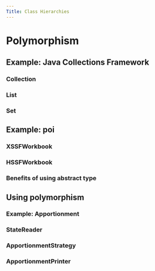 ```yaml
---
Title: Class Hierarchies
---
```




# Polymorphism

## Example: Java Collections Framework

### Collection

### List

### Set

## Example: poi

### XSSFWorkbook

### HSSFWorkbook

### Benefits of using abstract type

## Using polymorphism

### Example: Apportionment

### StateReader

### ApportionmentStrategy

### ApportionmentPrinter